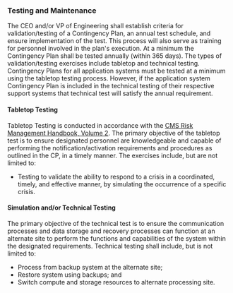 ### Testing and Maintenance

The CEO and/or VP of Engineering shall establish criteria for
validation/testing of a Contingency Plan, an annual test schedule, and ensure
implementation of the test. This process will also serve as training for
personnel involved in the plan's execution. At a minimum the Contingency Plan
shall be tested annually (within 365 days). The types of validation/testing
exercises include tabletop and technical testing. Contingency Plans for all
application systems must be tested at a minimum using the tabletop testing
process. However, if the application system Contingency Plan is included in the
technical testing of their respective support systems that technical test will
satisfy the annual requirement.

#### Tabletop Testing

Tabletop Testing is conducted in accordance with the
[CMS Risk Management Handbook, Volume 2](http://www.cms.gov/Research-Statistics-Data-and-Systems/CMS-Information-Technology/InformationSecurity/Downloads/RMH_VII_4-5_Contingency_Plan_Exercise.pdf).
The primary objective of the tabletop test is to ensure designated personnel are
knowledgeable and capable of performing the notification/activation requirements
and procedures as outlined in the CP, in a timely manner. The exercises include,
but are not limited to:

* Testing to validate the ability to respond to a crisis in a coordinated,
  timely, and effective manner, by simulating the occurrence of a specific
  crisis.

#### Simulation and/or Technical Testing

The primary objective of the technical test is to ensure the communication
processes and data storage and recovery processes can function at an alternate
site to perform the functions and capabilities of the system within the
designated requirements. Technical testing shall include, but is not limited to:

* Process from backup system at the alternate site;
* Restore system using backups; and
* Switch compute and storage resources to alternate processing site.
